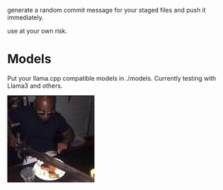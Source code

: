 generate a random commit message for your staged files and push it immediately.

use at your own risk.

# Models

Put your llama.cpp compatible models in ./models. Currently testing with Llama3 and others.


<img src="image.png" width="200" height="200" />